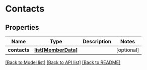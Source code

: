 # Contacts

## Properties
Name | Type | Description | Notes
------------ | ------------- | ------------- | -------------
**contacts** | [**list[MemberData]**](MemberData.md) |  | [optional] 

[[Back to Model list]](../README.md#documentation-for-models) [[Back to API list]](../README.md#documentation-for-api-endpoints) [[Back to README]](../README.md)

